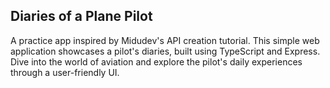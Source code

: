 ## Diaries of a Plane Pilot

 A practice app inspired by Midudev's API creation tutorial. This simple web application showcases a pilot's diaries, built using TypeScript and Express. Dive into the world of aviation and explore the pilot's daily experiences through a user-friendly UI.